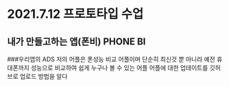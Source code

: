 # 2021.7.12 프로토타입 수업
## 내가 만들고하는 앱(폰비) PHONE BI
###우리앱의 ADS
저의 어플은 폰성능 비교 어플이며 단순히 최신것 뿐 아니라 예전 휴대폰까지 성능으로 비교하여 쉽게 누구나 볼 수 있는 어플
어플에 대한 업데이트를 깃허브로 업로드 방법을 알다
